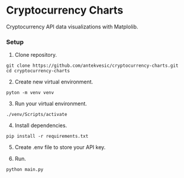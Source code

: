 # Cryptocurrency Charts
Cryptocurrency API data visualizations with Matplolib.

### Setup
1. Clone repository.
```
git clone https://github.com/antekvesic/cryptocurrency-charts.git
cd cryptocurrency-charts
```
2. Create new virtual environment.
```
pyton -m venv venv
```
3. Run your virtual environment.
```
./venv/Scripts/activate
```
4. Install dependencies.
```
pip install -r requirements.txt
```
5. Create .env file to store your API key.

6. Run.
```
python main.py
```

